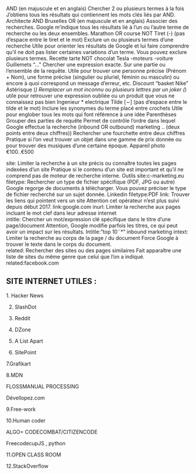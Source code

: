 AND
(en majuscule et en anglais)	Chercher 2 ou plusieurs termes à la fois	J’obtiens tous les résultats qui contiennent les mots clés liés par AND.	Architecte AND Bruxelles
OR
(en majuscule et en anglais)	Associer des recherches.	Google m’indique tous les résultats lié à l’un ou l’autre terme de recherche ou les deux ensembles.	Marathon OR course
NOT
Tiret (-)
(pas d’espace entre le tiret  et le mot)	Exclure un ou plusieurs termes d’une recherche	Utile pour orienter les résultats de Google et lui faire comprendre qu’il ne doit pas lister certaines variations d’un terme.
Vous pouvez exclure plusieurs termes.	Recette tarte NOT chocolat
Tesla -moteurs -voiture
Guillemets
“…”	Chercher une expression exacte. Sur une partie ou l’ensemble de la requête.	Utile pour trouver une personne précise (Prénom + Nom), une forme précise (singulier ou pluriel, féminin ou masculin) ou encore à quoi correspond un message d’erreur, etc.	Discount “basket Nike”
Astérisque (*)	Remplacer un mot inconnu ou plusieurs lettres par un joker (*)	utile pour retrouver une expression oubliée ou un produit que vous ne connaissez pas bien	Ingenieur * electrique
Tilde
[∼] (pas d’espace entre le tilde  et le mot)	Inclure les synonymes du terme placé entre crochets	Utile pour englober tous les mots qui font référence à une idée	
Parenthèses	Grouper des parties de requête	Permet de contrôle l’ordre dans lequel Google effectue la recherche	(inbound OR outbound) marketing
..
(deux points entre deux chiffres))	Rechercher une fourchette entre deux chiffres	Pratique si l’on veut trouver un objet dans une gamme de prix donnée ou pour trouver des musiques d’une certaine époque.	Appareil photo €100..€500


site:	Limiter la recherche à un site précis ou connaître toutes les pages indexées d’un site	Pratique si le contenu d’un site est important et qu’il ne comprend pas de moteur de recherche interne.	Outils site:c-marketing.eu
filetype:	Rechercher un type de fichier spécifique (PDF, JPG ou autre)	Google regorge de documents à télécharger. Vous pouvez préciser le type de fichier recherché sur un sujet donnée.	Linkedin filetype:PDF
link:	Trouver les liens qui pointent vers un site	Attention cet opérateur n’est plus suivi depuis début 2017.	link:google.com
inurl:	Limiter la recherche aux pages incluant le mot clef dans leur adresse internet		
intitle:	Chercher un mot/expression clé spécifique dans le titre d’une page/document	Attention, Google modifie parfois les titres, ce qui peut avoir un impact sur les résultats.	Intitle:”top 10¨*” inbound marketing
intext:	Limiter la recherche au corps de la page / du document	Force Google à trouver le texte dans le corps du document.	
related:	Rechercher des sites ou des pages similaires	Fait apparaître une liste de sites du même genre que celui que l’on a indiqué.	related:facebook.com

<h2>SITE INTERNET UTILES :</h2>
1. Hacker News

2. SlashDot

3. Reddit

3. DZone

4. A List Apart

5. SitePoint

7.Grafikart

8.MDN

FLOSSMANUAL PROCESSING

Dévellopez.com

9.Free-work

10.Human coder

ALGO= CODECOMBAT/CITIZENCODE

FreecodecupJS , python

11.OPEN CLASS ROOM

12.StackOverflow

